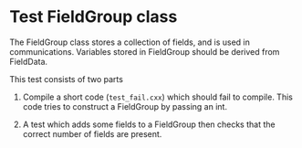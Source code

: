 Test FieldGroup class
=====================

The FieldGroup class stores a collection of fields, and is used in communications. 
Variables stored in FieldGroup should be derived from FieldData.

This test consists of two parts

1. Compile a short code (`test_fail.cxx`) which should fail to compile.
   This code tries to construct a FieldGroup by passing an int.

2. A test which adds some fields to a FieldGroup then checks that
   the correct number of fields are present.


